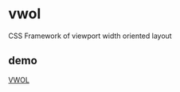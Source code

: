# vwol
CSS Framework of viewport width oriented layout

## demo

[VWOL](https://webcre8.github.io/vwol/)